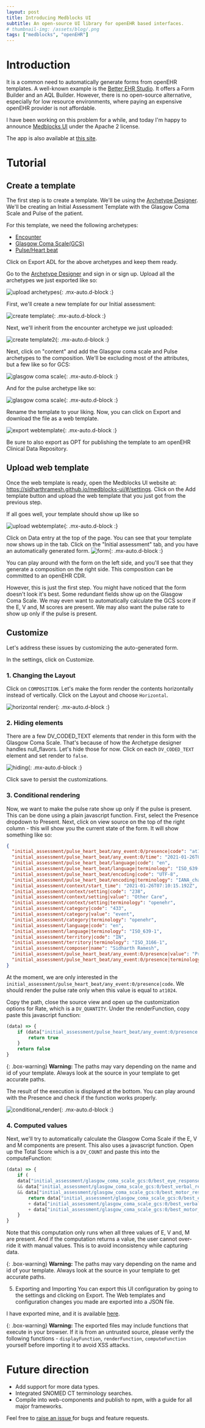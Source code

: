 ```yaml
---
layout: post
title: Introducing Medblocks UI
subtitle: An open-source UI library for openEHR based interfaces.
# thumbnail-img: /assets/blog/.png
tags: ["medblocks", "openEHR"]
---
```

# Introduction
It is a common need to automatically generate forms from openEHR templates. A well-known example is the [Better EHR Studio](https://platform.better.care/forms/). It offers a Form Builder and an AQL Builder. However, there is no open-source alternative, especially for low resource environments, where paying an expensive openEHR provider is not affordable.

I have been working on this problem for a while, and today I'm happy to announce [Medblocks UI]() under the Apache 2 license.

The app is also available at [this site](https://sidharthramesh.github.io/medblocks-ui/). 

# Tutorial
## Create a template
The first step is to create a template. We'll be using the [Archetype Designer](https://tools.openehr.org/designer/). We'll be creating an Initial Assessment Template with the Glasgow Coma Scale and Pulse of the patient.

For this template, we need the following archetypes:
- [Encounter](https://ckm.openehr.org/ckm/archetypes/1013.1.120/export)
- [Glasgow Coma Scale(GCS)](https://ckm.openehr.org/ckm/archetypes/1013.1.137/export)
- [Pulse/Heart beat](https://ckm.openehr.org/ckm/archetypes/1013.1.4295/export)

Click on Export ADL for the above archetypes and keep them ready. 

Go to the [Archetype Designer](https://tools.openehr.org/designer/) and sign in or sign up. Upload all the archetypes we just exported like so:

![upload archetypes](/assets/blog/medblocks-ui/import.png){: .mx-auto.d-block :}

First, we'll create a new template for our Initial assessment:

![create template](/assets/blog/medblocks-ui/create_template.png){: .mx-auto.d-block :}

Next, we'll inherit from the encounter archetype we just uploaded:

![create template2](/assets/blog/medblocks-ui/create_template_2.png){: .mx-auto.d-block :}

Next, click on "content" and add the Glasgow coma scale and Pulse archetypes to the composition. We'll be excluding most of the attributes, but a few like so for GCS:

![glasgow coma scale](/assets/blog/medblocks-ui/gcs_template.png){: .mx-auto.d-block :}

And for the pulse archetype like so:

![glasgow coma scale](/assets/blog/medblocks-ui/pulse.png){: .mx-auto.d-block :}

Rename the template to your liking. Now, you can click on Export and download the file as a web template. 

![export webtemplate](/assets/blog/medblocks-ui/export_webtemplate.png){: .mx-auto.d-block :}

Be sure to also export as OPT for publishing the template to am openEHR Clinical Data Repository.


## Upload web template
Once the web template is ready, open the Medblocks UI website at: https://sidharthramesh.github.io/medblocks-ui/#/settings. Click on the Add template button and upload the web template that you just got from the previous step.

If all goes well, your template should show up like so

![upload webtemplate](/assets/blog/medblocks-ui/upload_webtemplate.png){: .mx-auto.d-block :}


Click on Data entry at the top of the page. You can see that your template now shows up in the tab. Click on the "Initial assessment" tab, and you have an automatically generated form.
![form](/assets/blog/medblocks-ui/autogenerated_form.png){: .mx-auto.d-block :}

You can play around with the form on the left side, and you'll see that they generate a composition on the right side. This composition can be committed to an openEHR CDR.

However, this is just the first step. You might have noticed that the form doesn't look it's best. Some redundant fields show up on the Glasgow Coma Scale. We may even want to automatically calculate the GCS score if the E, V and, M scores are present. We may also want the pulse rate to show up only if the pulse is present. 

## Customize
Let's address these issues by customizing the auto-generated form.

In the settings, click on Customize.

### 1. Changing the Layout
Click on `COMPOSITION`. Let's make the form render the contents horizontally instead of vertically. Click on the Layout and choose `Horizontal`.

![horizontal render](/assets/blog/medblocks-ui/horizontal_render.png){: .mx-auto.d-block :}


### 2. Hiding elements
There are a few DV_CODED_TEXT elements that render in this form with the Glasgow Coma Scale. That's because of how the Archetype designer handles null_flavors. Let's hide those for now. Click on each `DV_CODED_TEXT` element and set render to `false`.

![hiding](/assets/blog/medblocks-ui/hide_null.png){: .mx-auto.d-block :}

Click save to persist the customizations.

### 3. Conditional rendering
Now, we want to make the pulse rate show up only if the pulse is present. This can be done using a plain javascript function. First, select the Presence dropdown to Present. Next, click on view source on the top of the right column - this will show you the current state of the form. It will show something like so:

```json
{
  "initial_assessment/pulse_heart_beat/any_event:0/presence|code": "at1024",
  "initial_assessment/pulse_heart_beat/any_event:0/time": "2021-01-26T07:10:15.191Z",
  "initial_assessment/pulse_heart_beat/language|code": "en",
  "initial_assessment/pulse_heart_beat/language|terminology": "ISO_639-1",
  "initial_assessment/pulse_heart_beat/encoding|code": "UTF-8",
  "initial_assessment/pulse_heart_beat/encoding|terminology": "IANA_character-sets",
  "initial_assessment/context/start_time": "2021-01-26T07:10:15.192Z",
  "initial_assessment/context/setting|code": "238",
  "initial_assessment/context/setting|value": "Other Care",
  "initial_assessment/context/setting|terminology": "openehr",
  "initial_assessment/category|code": "433",
  "initial_assessment/category|value": "event",
  "initial_assessment/category|terminology": "openehr",
  "initial_assessment/language|code": "en",
  "initial_assessment/language|terminology": "ISO_639-1",
  "initial_assessment/territory|code": "IN",
  "initial_assessment/territory|terminology": "ISO_3166-1",
  "initial_assessment/composer|name": "Sidharth Ramesh",
  "initial_assessment/pulse_heart_beat/any_event:0/presence|value": "Present",
  "initial_assessment/pulse_heart_beat/any_event:0/presence|terminology": "local"
}
```
At the moment, we are only interested in the `initial_assessment/pulse_heart_beat/any_event:0/presence|code`. We should render the pulse rate only when this value is equal to `at1024`.

Copy the path, close the source view and open up the customization options for Rate, which is a `DV_QUANTITY`. Under the renderFunction, copy paste this javascript function:
```js
(data) => {
    if (data["initial_assessment/pulse_heart_beat/any_event:0/presence|code"] === "at1024") {
        return true
    }
    return false
}

```

{: .box-warning}
**Warning:** The paths may vary depending on the name and id of your template. Always look at the source in your template to get accurate paths.

The result of the execution is displayed at the bottom. You can play around with the Presence and check if the function works properly.

![conditional_render](/assets/blog/medblocks-ui/conditional_render.png){: .mx-auto.d-block :}

### 4. Computed values
Next, we'll try to automatically calculate the Glasgow Coma Scale if the E, V and M components are present. This also uses a javascript function. Open up the Total Score which is a `DV_COUNT` and paste this into the computeFunction: 
```js
(data) => {
    if (
    data["initial_assessment/glasgow_coma_scale_gcs:0/best_eye_response_e/value|ordinal"] 
    && data["initial_assessment/glasgow_coma_scale_gcs:0/best_verbal_response_v/value|ordinal"] 
    && data["initial_assessment/glasgow_coma_scale_gcs:0/best_motor_response_m/value|ordinal"]) {
        return data["initial_assessment/glasgow_coma_scale_gcs:0/best_eye_response_e/value|ordinal"] 
        + data["initial_assessment/glasgow_coma_scale_gcs:0/best_verbal_response_v/value|ordinal"] 
        + data["initial_assessment/glasgow_coma_scale_gcs:0/best_motor_response_m/value|ordinal"]
    }
}
```


Note that this computation only runs when all three values of E, V and, M are present. And if the computation returns a value, the user cannot over-ride it with manual values. This is to avoid inconsistency while capturing data. 

{: .box-warning}
**Warning:** The paths may vary depending on the name and id of your template. Always look at the source in your template to get accurate paths.

5. Exporting and Importing
You can export this UI configuration by going to the settings and clicking on Export. The Web templates and configuration changes you made are exported into a JSON file.

I have exported mine, and it is available [here](). 

{: .box-warning}
**Warning:** The exported files may include functions that execute in your browser. If it is from an untrusted source, please verify the following functions - `displayFunction`, `renderFunction`, `computeFunction` yourself before importing it to avoid XSS attacks.


# Future direction
- Add support for more data types.
- Integrated SNOMED CT terminology searches.
- Compile into web-components and publish to npm, with a guide for all major frameworks.

Feel free to [raise an issue ](https://github.com/sidharthramesh/medblocks-ui/issues) for bugs and feature requests.